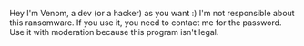 Hey I'm Venom, a dev (or a hacker) as you want :)
I'm not responsible about this ransomware. If you use it, you need to contact me for the password.
Use it with moderation because this program isn't legal.

